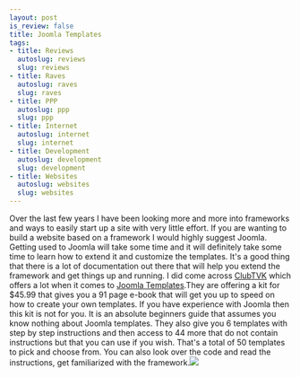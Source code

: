 ```yaml
--- 
layout: post
is_review: false
title: Joomla Templates
tags: 
- title: Reviews
  autoslug: reviews
  slug: reviews
- title: Raves
  autoslug: raves
  slug: raves
- title: PPP
  autoslug: ppp
  slug: ppp
- title: Internet
  autoslug: internet
  slug: internet
- title: Development
  autoslug: development
  slug: development
- title: Websites
  autoslug: websites
  slug: websites
---
```

Over the last few years I have been looking more and more into frameworks and ways to easily start up a site with very little effort.  If you are wanting to build a website based on a framework I would highly suggest Joomla.  Getting used to Joomla will take some time and it will definitely take some time to learn how to extend it and customize the templates.  It's a good thing that there is a lot of documentation out there that will help you extend the framework and get things up and running.  I did come across [ClubTVK](http://clubtvk.com/ "ClubTVK") which offers a lot when it comes to [Joomla Templates](http://www.clubtvk.com).They are offering a kit for $45.99 that gives you a 91 page e-book that will get you up to speed on how to create your own templates.  If you have experience with Joomla then this kit is not for you.  It is an absolute beginners guide that assumes you know nothing about Joomla templates.  They also give you 6 templates with step by step instructions and then access to  44 more that do not contain instructions but that you can use if you wish.  That's a total of 50 templates to pick and choose from.  You can also look over the code and read the instructions, get familiarized with the framework.![](http://www.counttrackula.com/tracker/images/2847/3108.gif)
